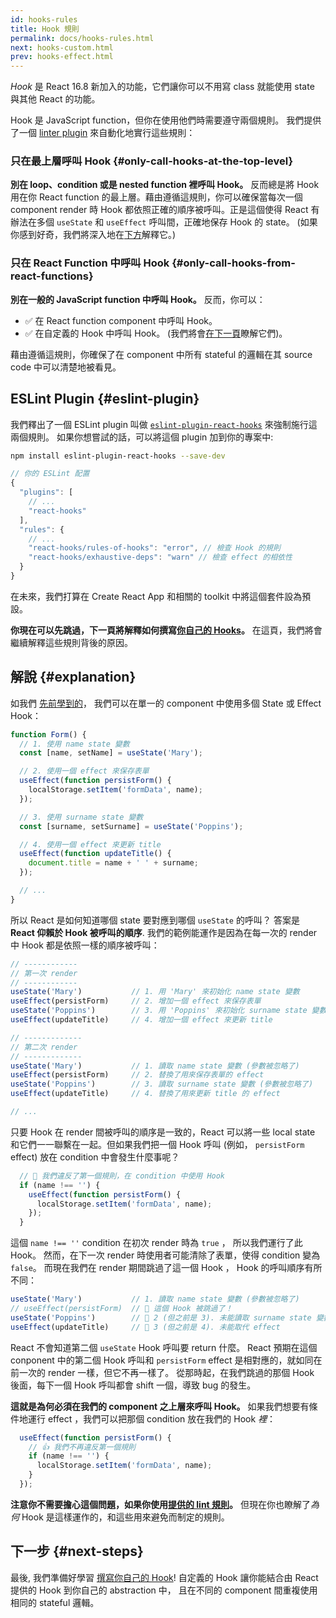 ```yaml
---
id: hooks-rules
title: Hook 規則
permalink: docs/hooks-rules.html
next: hooks-custom.html
prev: hooks-effect.html
---
```


*Hook* 是 React 16.8 新加入的功能，它們讓你可以不用寫 class 就能使用 state 與其他 React 的功能。

Hook 是 JavaScript function，但你在使用他們時需要遵守兩個規則。 我們提供了一個 [linter plugin](https://www.npmjs.com/package/eslint-plugin-react-hooks) 來自動化地實行這些規則：

### 只在最上層呼叫 Hook {#only-call-hooks-at-the-top-level}

**別在 loop、condition 或是 nested function 裡呼叫 Hook。** 反而總是將 Hook 用在你 React function 的最上層。藉由遵循這規則，你可以確保當每次一個 component render 時 Hook 都依照正確的順序被呼叫。正是這個使得 React 有辦法在多個 `useState` 和 `useEffect` 呼叫間，正確地保存 Hook 的 state。 (如果你感到好奇，我們將深入地在[下方](#explanation)解釋它。)

### 只在 React Function 中呼叫 Hook {#only-call-hooks-from-react-functions}

**別在一般的 JavaScript function 中呼叫 Hook。** 反而，你可以：

* ✅ 在 React function component 中呼叫 Hook。
* ✅ 在自定義的 Hook 中呼叫 Hook。 (我們將會[在下一頁](/docs/hooks-custom.html)瞭解它們)。

藉由遵循這規則，你確保了在 component 中所有 stateful 的邏輯在其 source code 中可以清楚地被看見。

## ESLint Plugin {#eslint-plugin}

我們釋出了一個 ESLint plugin 叫做 [`eslint-plugin-react-hooks`](https://www.npmjs.com/package/eslint-plugin-react-hooks) 來強制施行這兩個規則。 如果你想嘗試的話，可以將這個 plugin 加到你的專案中: 

```bash
npm install eslint-plugin-react-hooks --save-dev
```

```js
// 你的 ESLint 配置
{
  "plugins": [
    // ...
    "react-hooks"
  ],
  "rules": {
    // ...
    "react-hooks/rules-of-hooks": "error", // 檢查 Hook 的規則
    "react-hooks/exhaustive-deps": "warn" // 檢查 effect 的相依性
  }
}
```

在未來，我們打算在 Create React App 和相關的 toolkit 中將這個套件設為預設。

**你現在可以先跳過，下一頁將解釋如何撰寫[你自己的 Hooks](/docs/hooks-custom.html)。** 在這頁，我們將會繼續解釋這些規則背後的原因。

## 解說 {#explanation}

如我們 [先前學到的](/docs/hooks-state.html#tip-using-multiple-state-variables)， 我們可以在單一的 component 中使用多個 State 或 Effect Hook：

```js
function Form() {
  // 1. 使用 name state 變數
  const [name, setName] = useState('Mary');

  // 2. 使用一個 effect 來保存表單
  useEffect(function persistForm() {
    localStorage.setItem('formData', name);
  });

  // 3. 使用 surname state 變數
  const [surname, setSurname] = useState('Poppins');

  // 4. 使用一個 effect 來更新 title
  useEffect(function updateTitle() {
    document.title = name + ' ' + surname;
  });

  // ...
}
```

所以 React 是如何知道哪個 state 要對應到哪個 `useState` 的呼叫？ 答案是 **React 仰賴於 Hook 被呼叫的順序**. 我們的範例能運作是因為在每一次的 render 中 Hook 都是依照一樣的順序被呼叫：

```js
// ------------
// 第一次 render
// ------------
useState('Mary')           // 1. 用 'Mary' 來初始化 name state 變數 
useEffect(persistForm)     // 2. 增加一個 effect 來保存表單
useState('Poppins')        // 3. 用 'Poppins' 來初始化 surname state 變數
useEffect(updateTitle)     // 4. 增加一個 effect 來更新 title

// -------------
// 第二次 render
// -------------
useState('Mary')           // 1. 讀取 name state 變數 (參數被忽略了)
useEffect(persistForm)     // 2. 替換了用來保存表單的 effect
useState('Poppins')        // 3. 讀取 surname state 變數 (參數被忽略了)
useEffect(updateTitle)     // 4. 替換了用來更新 title 的 effect

// ...
```

只要 Hook 在 render 間被呼叫的順序是一致的，React 可以將一些 local state 和它們一一聯繫在一起。但如果我們把一個 Hook 呼叫  (例如， `persistForm` effect) 放在 condition 中會發生什麼事呢？

```js
  // 🔴 我們違反了第一個規則，在 condition 中使用 Hook
  if (name !== '') {
    useEffect(function persistForm() {
      localStorage.setItem('formData', name);
    });
  }
```

這個 `name !== ''` condition 在初次 render 時為 `true` ， 所以我們運行了此 Hook。 然而，在下一次 render 時使用者可能清除了表單，使得 condition 變為 `false`。 而現在我們在 render 期間跳過了這一個 Hook ， Hook 的呼叫順序有所不同：

```js
useState('Mary')           // 1. 讀取 name state 變數 (參數被忽略了)
// useEffect(persistForm)  // 🔴 這個 Hook 被跳過了！
useState('Poppins')        // 🔴 2 (但之前是 3). 未能讀取 surname state 變數
useEffect(updateTitle)     // 🔴 3 (但之前是 4). 未能取代 effect
```

React 不會知道第二個 `useState` Hook 呼叫要 return 什麼。 React 預期在這個 conponent 中的第二個 Hook 呼叫和 `persistForm` effect 是相對應的，就如同在前一次的 render 一樣，但它不再一樣了。 從那時起，在我們跳過的那個 Hook 後面，每下一個 Hook 呼叫都會 shift 一個，導致 bug 的發生。

**這就是為何必須在我們的 component 之上層來呼叫 Hook。** 如果我們想要有條件地運行 effect ，我們可以把那個 condition 放在我們的 Hook *裡*：

```js
  useEffect(function persistForm() {
    // 👍 我們不再違反第一個規則
    if (name !== '') {
      localStorage.setItem('formData', name);
    }
  });
```

**注意你不需要擔心這個問題，如果你使用[提供的 lint 規則](https://www.npmjs.com/package/eslint-plugin-react-hooks)。** 但現在你也瞭解了*為何* Hook 是這樣運作的，和這些用來避免而制定的規則。

## 下一步 {#next-steps}

最後, 我們準備好學習 [撰寫你自己的 Hook](/docs/hooks-custom.html)! 自定義的 Hook 讓你能結合由 React 提供的 Hook 到你自己的 abstraction 中， 且在不同的 component 間重複使用相同的 stateful 邏輯。

